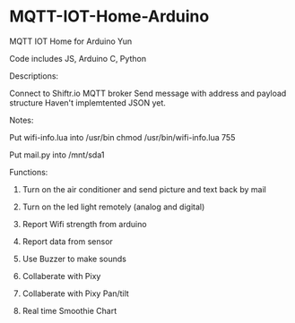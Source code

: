 # MQTT-IOT-Home-Arduino
MQTT IOT Home for Arduino Yun

Code includes JS, Arduino C, Python

Descriptions:

Connect to Shiftr.io MQTT broker
Send message with address and payload structure
Haven't implemtented JSON yet.


Notes:


Put wifi-info.lua into /usr/bin
chmod /usr/bin/wifi-info.lua 755


Put mail.py into /mnt/sda1


Functions:


1. Turn on the air conditioner and send picture and text back by mail

2. Turn on the led light remotely (analog and digital)

3. Report Wifi strength from arduino

4. Report data from sensor

5. Use Buzzer to make sounds

6. Collaberate with Pixy

7. Collaberate with Pixy Pan/tilt

8. Real time Smoothie Chart
